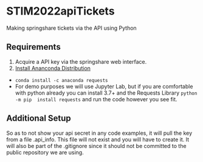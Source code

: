 # STIM2022apiTickets
Making springshare tickets via the API using Python

## Requirements
1. Acquire a API key via the springshare web interface.
2. [Install Ananconda Distribution](https://www.anaconda.com/products/distribution)
  * `conda install -c anaconda requests`
  * For demo purposes we will use Jupyter Lab, but if you are comfortable with python already you can install 3.7+ and the Requests Library `python -m pip  install requests` and run the code however you see fit.

## Additional Setup
So as to not show your api secret in any code examples, it will pull the key from a file .api_info.  This file will not exist and you will have to create it.  It will also be part of the .gitignore since it should not be committed to the public repository we are using.
